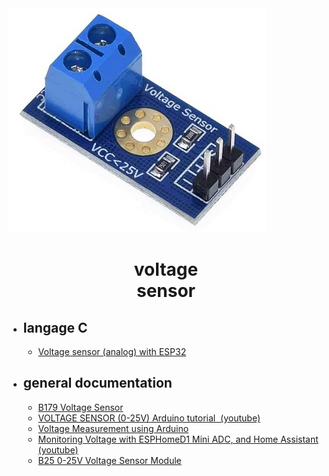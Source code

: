 <img src="voltageSensor.jpg"/>

<h1 style="text-align: center">voltage<br>sensor</h1>
<ul>
  <li><h2>langage C</h2>
  <ul>
    <li><a href="https://forum.arduino.cc/t/voltage-sensor-analog-with-esp32/953852" target="_blank">Voltage sensor (analog) with ESP32</a></li>
  </ul>
  </li>
  <li><h2>general documentation</h2>
  <ul>
    <li><a href="https://www.ezlopi.com/tutorials-and-kits/b179-voltage-sensor/" target="_blank">B179 Voltage Sensor</a></li>
    <li><a href="https://www.youtube.com/watch?v=OXieoH5IsAI" target="_blank">VOLTAGE SENSOR (0-25V) Arduino tutorial&#160;&#160;(youtube)</a></li>
    <li><a href="https://www.youtube.com/watch?v=rfInUuU7T8A" target="_blank">Voltage Measurement using Arduino</a></li>
    <li><a href="https://www.youtube.com/watch?app=desktop&v=coS9moqir8M" target="_blank">Monitoring Voltage with ESPHomeD1 Mini ADC, and Home Assistant (youtube)</a></li>
    <li><a href="https://www.circuits-diy.com/b25-0-25v-voltage-sensor-module/" target="_blank">B25 0-25V Voltage Sensor Module</a></li>
  </ul>
  </li>
</ul>

